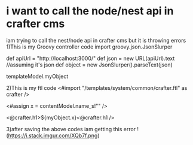 
# i want to call the node/nest api in crafter cms

iam trying to call the nest/node api in crafter cms but it is throwing errors
1)This is my Groovy controller code
import groovy.json.JsonSlurper



def apiUrl = "http://localhost:3000/"
def json = new URL(apiUrl).text //assuming it's json
def object = new JsonSlurper().parseText(json)



templateModel.myObject




2)This is my ftl code
<#import "/templates/system/common/crafter.ftl" as crafter />



<#assign x = contentModel.name_s!"" />



<@crafter.h1>${myObject.x}<@crafter.h1 />

3)after saving the above codes iam getting this error
!(https://i.stack.imgur.com/XQb7f.png)

        